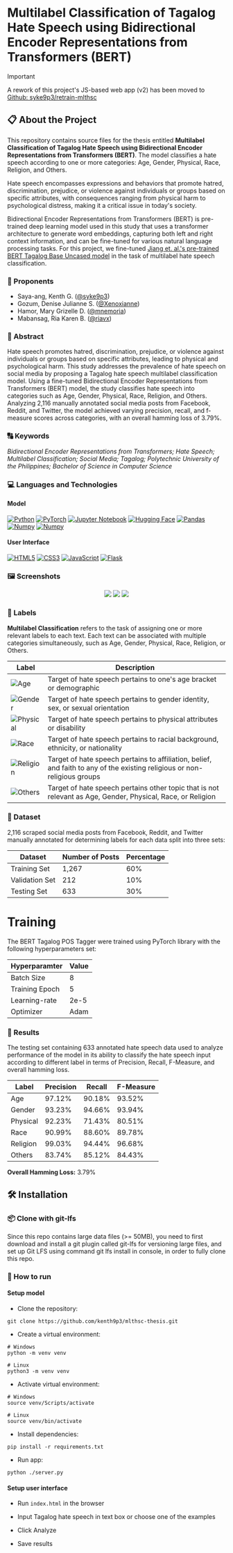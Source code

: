 # Multilabel Classification of Tagalog Hate Speech using Bidirectional Encoder Representations from Transformers (BERT)


> [!IMPORTANT]
> A rework of this project's JS-based web app (v2) has been moved to [Github: syke9p3/retrain-mlthsc](https://github.com/syke9p3/retrain-mlthsc)

## 📋 About the Project

This repository contains source files for the thesis entitled **Multilabel Classification of Tagalog Hate Speech using Bidirectional Encoder Representations from Transformers (BERT)**. The model classifies a hate speech according to one or more categories: Age, Gender, Physical, Race, Religion, and Others. 

Hate speech encompasses expressions and behaviors that promote hatred, discrimination, prejudice, or violence against individuals or groups based on specific attributes, with consequences ranging from physical harm to psychological distress, making it a critical issue in today's society. 

Bidirectional Encoder Representations from Transformers (BERT) is pre-trained deep learning model used in this study that uses a transformer architecture to generate word embeddings, capturing both left and right context information, and can be fine-tuned for various natural language processing tasks. For this project, we fine-tuned [Jiang et. al.'s pre-trained BERT Tagalog Base Uncased model](https://huggingface.co/GKLMIP/bert-tagalog-base-uncased) in the task of multilabel hate speech classification.

### 👥 Proponents
- Saya-ang, Kenth G. ([@syke9p3](https://github.com/syke9p3))
- Gozum, Denise Julianne S. ([@Xenoxianne](https://github.com/Xenoxianne))
- Hamor, Mary Grizelle D. ([@mnemoria](https://github.com/mnemoria))
- Mabansag, Ria Karen B. ([@riavx](https://github.com/riavx))

### 📄 Abstract
Hate speech promotes hatred, discrimination, prejudice, or violence against individuals or groups based on specific attributes, leading to physical and psychological harm. This study addresses the prevalence of hate speech on social media by proposing a Tagalog hate speech multilabel classification model. Using a fine-tuned Bidirectional Encoder Representations from Transformers (BERT) model, the study classifies hate speech into categories such as Age, Gender, Physical, Race, Religion, and Others. Analyzing 2,116 manually annotated social media posts from Facebook, Reddit, and Twitter, the model achieved varying precision, recall, and f-measure scores across categories, with an overall hamming loss of 3.79%.

### 🔠 Keywords
*Bidirectional Encoder Representations from Transformers; Hate Speech; Multilabel Classification; Social Media; Tagalog; Polytechnic University of the Philippines; Bachelor of Science in Computer Science*

### 💻 Languages and Technologies

#### Model

[![Python](https://img.shields.io/badge/Python-3776AB?style=for-the-badge&logo=python&logoColor=white)](https://www.python.org/)
[![PyTorch](https://img.shields.io/badge/PyTorch-EE4C2C?style=for-the-badge&logo=pytorch&logoColor=white)](https://pytorch.org/)
[![Jupyter Notebook](https://img.shields.io/badge/Jupyter%20Notebook-F37626?style=for-the-badge&logo=jupyter&logoColor=white)](https://jupyter.org/)
[![Hugging Face](https://img.shields.io/badge/Hugging%20Face-FFD21E?style=for-the-badge&logo=huggingface&logoColor=white)](https://huggingface.co/)
[![Pandas](https://img.shields.io/badge/Pandas-150458?style=for-the-badge&logo=pandas&logoColor=white)](https://huggingface.co/)
[![Numpy](https://img.shields.io/badge/Numpy-013243?style=for-the-badge&logo=numpy&logoColor=white)](https://huggingface.co/)
[![Numpy](https://img.shields.io/badge/ScikitLearn-F7931E?style=for-the-badge&logo=numpy&logoColor=white)](https://huggingface.co/)


#### User Interface

[![HTML5](https://img.shields.io/badge/HTML5-E34F26?style=for-the-badge&logo=html5&logoColor=white)](https://en.wikipedia.org/wiki/HTML5)
[![CSS3](https://img.shields.io/badge/CSS3-1572B6?style=for-the-badge&logo=css3&logoColor=white)](https://en.wikipedia.org/wiki/CSS)
[![JavaScript](https://img.shields.io/badge/JavaScript-F7DF1E?style=for-the-badge&logo=javascript&logoColor=black)](https://en.wikipedia.org/wiki/JavaScript)
[![Flask](https://img.shields.io/badge/Flask-000000?style=for-the-badge&logo=flask&logoColor=white)](https://flask.palletsprojects.com/en/3.0.x/)

### 🖼 Screenshots

<p align="center">
  <img src="./Screenshot1.jpg"/>
  <img src="./Screenshot2.jpg"/>
  <img src="./Screenshot3.jpg"/>
</p>


### 🎨 Labels

**Multilabel Classification** refers to the task of assigning one or more relevant labels to each text. Each text can be associated with multiple categories simultaneously, such as Age, Gender, Physical, Race, Religion, or Others.

| Label                                                        | Description                                                                                                      |
|--------------------------------------------------------------|------------------------------------------------------------------------------------------------------------------|
| ![Age](https://img.shields.io/badge/Age-FE5555)             | Target of hate speech pertains to one's age bracket or demographic |
| ![Gender](https://img.shields.io/badge/Gender-F09F2D)       | Target of hate speech pertains to gender identity, sex, or sexual orientation |
| ![Physical](https://img.shields.io/badge/Physical-FFCC00)   | Target of hate speech pertains to physical attributes or disability |
| ![Race](https://img.shields.io/badge/Race-2BCE9A)   | Target of hate speech pertains to racial background, ethnicity, or nationality |
| ![Religion](https://img.shields.io/badge/Religion-424BFC)   | Target of hate speech pertains to affiliation, belief, and faith to any of the existing religious or non-religious groups |
| ![Others](https://img.shields.io/badge/Others-65696C)   | Target of hate speech pertains other topic that is not relevant as Age, Gender, Physical, Race, or Religion |

### 📜 Dataset
2,116 scraped social media posts from Facebook, Reddit, and Twitter manually annotated for determining labels for each data split into three sets: 

| Dataset        | Number of Posts | Percentage |
|----------------|-----------------|------------|
| Training Set   | 1,267           | 60%        |
| Validation Set | 212             | 10%        |
| Testing Set    | 633             | 30%        |

# Training

 The BERT Tagalog POS Tagger were trained using PyTorch library with the following hyperparameters set:

| **Hyperparamter**   |  **Value** |   
|---------------- |---------
| Batch Size      |  8 |
| Training Epoch  |  5 |
| Learning-rate   |  2e-5 |
| Optimizer       |  Adam |

### 🔢 Results

The testing set containing 633 annotated hate speech data used to analyze performance of the model in its ability to classify the hate speech input according to different label in terms of Precision, Recall, F-Measure, and overall hamming loss.

| Label    | Precision | Recall | F-Measure |
|----------|-----------|--------|-----------|
| Age      | 97.12%    | 90.18% | 93.52%    |
| Gender   | 93.23%    | 94.66% | 93.94%    |
| Physical | 92.23%    | 71.43% | 80.51%    |
| Race     | 90.99%    | 88.60% | 89.78%    |
| Religion | 99.03%    | 94.44% | 96.68%    |
| Others   | 83.74%    | 85.12% | 84.43%    |

**Overall Hamming Loss:** 3.79% 

## 🛠️ Installation

### 📦 Clone with git-lfs
Since this repo contains large data files (>= 50MB), you need to first download and install a git plugin called git-lfs for versioning large files, and set up Git LFS using command git lfs install in console, in order to fully clone this repo.

### 🏃 How to run 

#### Setup model

- Clone the repository:
```
git clone https://github.com/kenth9p3/mlthsc-thesis.git
```
- Create a virtual environment:
```
# Windows
python -m venv venv

# Linux
python3 -m venv venv
```
- Activate virtual environment:
```
# Windows
source venv/Scripts/activate

# Linux
source venv/bin/activate
```
- Install dependencies:
```
pip install -r requirements.txt
```
- Run app:
```
python ./server.py
```

#### Setup user interface

- Run `index.html` in the browser

- Input Tagalog hate speech in text box or choose one of the examples

- Click Analyze

- Save results

